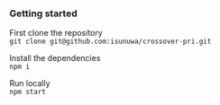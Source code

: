 ### Getting started

First clone the repository <br>
`git clone git@github.com:isunuwa/crossover-pri.git`

Install the dependencies <br>
`npm i`

Run locally <br>
`npm start`
